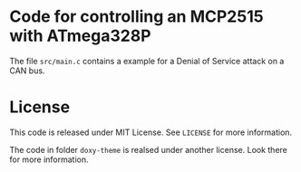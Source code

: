 # Code for controlling an MCP2515 with ATmega328P
The file `src/main.c` contains a example for a Denial of Service attack on a CAN bus.

# License
This code is released under MIT License. See `LICENSE` for more information.

The code in folder `doxy-theme` is realsed under another license. Look there for more information.
